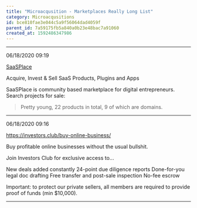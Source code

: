 ```yaml
---
title: "Microacqusition - Marketplaces Really Long List"
category: Microacqusitions
id: bce810fae3e044c5a9f56064dad4059f
parent_id: 7a59175fb5a840a0b23e48bac7a91060
created_at: 1592486347986
---
```


---
06/18/2020 09:19

[SaaSPlace](https://saasplace.io/)

Acquire, Invest & Sell SaaS Products, Plugins and Apps

SaaSPlace is community based marketplace for digital entrepreneurs. Search projects for sale:

> Pretty young, 22 products in total, 9 of which are domains.

---

06/18/2020 09:16

https://investors.club/buy-online-business/

Buy profitable online businesses without the usual bullshit.

Join Investors Club for exclusive access to...

New deals added constantly
24-point due diligence reports
Done-for-you legal doc drafting
Free transfer and post-sale inspection
No-fee escrow
    
Important: to protect our private sellers, all members are required to provide proof of funds (min $10,000).

---

                